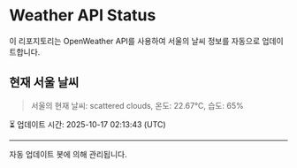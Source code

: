 
# Weather API Status

이 리포지토리는 OpenWeather API를 사용하여 서울의 날씨 정보를 자동으로 업데이트합니다.

## 현재 서울 날씨
> 서울의 현재 날씨: scattered clouds, 온도: 22.67°C, 습도: 65%

⏳ 업데이트 시간: 2025-10-17 02:13:43 (UTC)

---
자동 업데이트 봇에 의해 관리됩니다.
